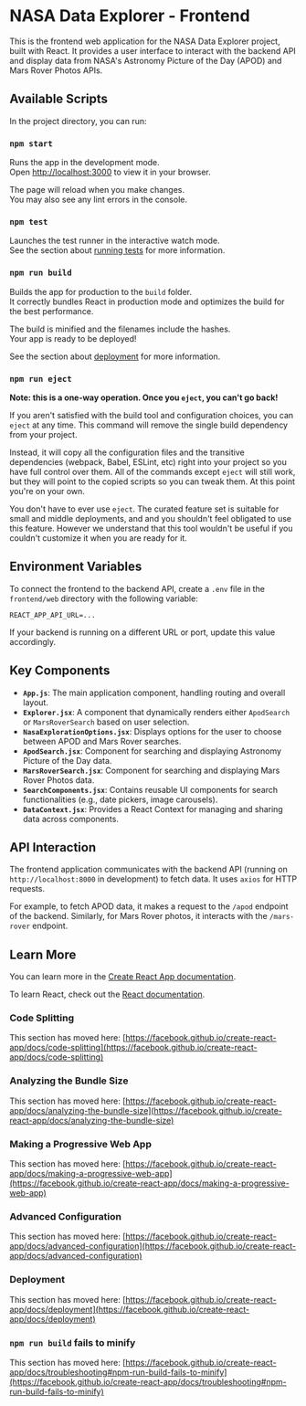 # NASA Data Explorer - Frontend

This is the frontend web application for the NASA Data Explorer project, built with React. It provides a user interface to interact with the backend API and display data from NASA's Astronomy Picture of the Day (APOD) and Mars Rover Photos APIs.

## Available Scripts

In the project directory, you can run:

### `npm start`

Runs the app in the development mode.\
Open [http://localhost:3000](http://localhost:3000) to view it in your browser.

The page will reload when you make changes.\
You may also see any lint errors in the console.

### `npm test`

Launches the test runner in the interactive watch mode.\
See the section about [running tests](https://facebook.github.io/create-react-app/docs/running-tests) for more information.

### `npm run build`

Builds the app for production to the `build` folder.\
It correctly bundles React in production mode and optimizes the build for the best performance.

The build is minified and the filenames include the hashes.\
Your app is ready to be deployed!

See the section about [deployment](https://facebook.github.io/create-react-app/docs/deployment) for more information.

### `npm run eject`

**Note: this is a one-way operation. Once you `eject`, you can't go back!**

If you aren't satisfied with the build tool and configuration choices, you can `eject` at any time. This command will remove the single build dependency from your project.

Instead, it will copy all the configuration files and the transitive dependencies (webpack, Babel, ESLint, etc) right into your project so you have full control over them. All of the commands except `eject` will still work, but they will point to the copied scripts so you can tweak them. At this point you're on your own.

You don't have to ever use `eject`. The curated feature set is suitable for small and middle deployments, and and you shouldn't feel obligated to use this feature. However we understand that this tool wouldn't be useful if you couldn't customize it when you are ready for it.

## Environment Variables

To connect the frontend to the backend API, create a `.env` file in the `frontend/web` directory with the following variable:

```
REACT_APP_API_URL=...
```

If your backend is running on a different URL or port, update this value accordingly.

## Key Components

*   **`App.js`**: The main application component, handling routing and overall layout.
*   **`Explorer.jsx`**: A component that dynamically renders either `ApodSearch` or `MarsRoverSearch` based on user selection.
*   **`NasaExplorationOptions.jsx`**: Displays options for the user to choose between APOD and Mars Rover searches.
*   **`ApodSearch.jsx`**: Component for searching and displaying Astronomy Picture of the Day data.
*   **`MarsRoverSearch.jsx`**: Component for searching and displaying Mars Rover Photos data.
*   **`SearchComponents.jsx`**: Contains reusable UI components for search functionalities (e.g., date pickers, image carousels).
*   **`DataContext.jsx`**: Provides a React Context for managing and sharing data across components.

## API Interaction

The frontend application communicates with the backend API (running on `http://localhost:8000` in development) to fetch data. It uses `axios` for HTTP requests.

For example, to fetch APOD data, it makes a request to the `/apod` endpoint of the backend. Similarly, for Mars Rover photos, it interacts with the `/mars-rover` endpoint.

## Learn More

You can learn more in the [Create React App documentation](https://facebook.github.io/create-react-app/docs/getting-started).

To learn React, check out the [React documentation](https://reactjs.org/).

### Code Splitting

This section has moved here: [https://facebook.github.io/create-react-app/docs/code-splitting](https://facebook.github.io/create-react-app/docs/code-splitting)

### Analyzing the Bundle Size

This section has moved here: [https://facebook.github.io/create-react-app/docs/analyzing-the-bundle-size](https://facebook.github.io/create-react-app/docs/analyzing-the-bundle-size)

### Making a Progressive Web App

This section has moved here: [https://facebook.github.io/create-react-app/docs/making-a-progressive-web-app](https://facebook.github.io/create-react-app/docs/making-a-progressive-web-app)

### Advanced Configuration

This section has moved here: [https://facebook.github.io/create-react-app/docs/advanced-configuration](https://facebook.github.io/create-react-app/docs/advanced-configuration)

### Deployment

This section has moved here: [https://facebook.github.io/create-react-app/docs/deployment](https://facebook.github.io/create-react-app/docs/deployment)

### `npm run build` fails to minify

This section has moved here: [https://facebook.github.io/create-react-app/docs/troubleshooting#npm-run-build-fails-to-minify](https://facebook.github.io/create-react-app/docs/troubleshooting#npm-run-build-fails-to-minify)
